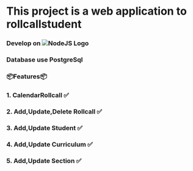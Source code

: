 # This project is a web application to rollcallstudent

### Develop on ![NodeJS Logo](https://cdn-icons-png.flaticon.com/512/919/919825.png)

### Database use PostgreSql


### 📦Features📦

### 1. CalendarRollcall ✅

### 2. Add,Update,Delete Rollcall ✅

### 3. Add,Update Student ✅

### 4. Add,Update Curriculum ✅

### 5. Add,Update Section ✅
